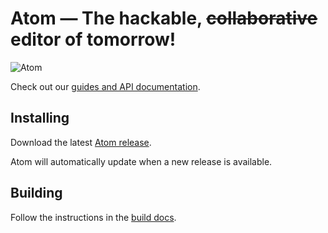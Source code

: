 # Atom — The hackable, ~~collaborative~~ editor of tomorrow!

![Atom](http://i.imgur.com/OrTvUAD.png)

Check out our [guides and API documentation](https://www.atom.io/docs/latest/).

## Installing

Download the latest [Atom release](https://github.com/atom/atom/releases/latest).

Atom will automatically update when a new release is available.

## Building

Follow the instructions in the [build docs][building].

[building]: https://github.com/atom/atom/blob/master/docs/building-atom.md
